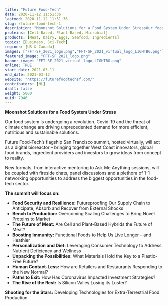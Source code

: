 ```yaml
---
title: "Future Food-Tech"
date: 2020-11-12 11:51:36
lastmod: 2020-11-12 11:51:36
slug: /future-food-tech-1
description: "Moonshot Solutions for a Food System Under StressOur food system is undergoing a revolution. Covid-19 and the threat of climate change are driving unprecedented demand for more efficient, nutritious and sustainable solutions.Future Food-Tech’s flagship San Francisco summit, hosted virtually, will act as a digital bioreactor – bringing together West Coast innovators, global food brands, ingredient providers and investors to grow ideas from concept to reality."
proteins: [Cell-Based, Plant-Based, Microbial]
products: [Meat, Dairy, Eggs, Seafood, Ingredients]
topics: [Business, Sci-Tech]
regions: [US & Canada]
images: ["FFT-SF_2021_logo.png","FFT-SF_2021_virtual_logo_LIGHTBG.png"]
featured_image: "FFT-SF_2021_logo.png"
banner_image: "FFT-SF_2021_virtual_logo_LIGHTBG.png"
online: TRUE
start_date: 2021-03-11
end_date: 2021-03-12
website: "https://futurefoodtechsf.com/"
contributors: [NL]
draft: false
weight: 5000
uuid: 7946
---
```

<p><strong>Moonshot Solutions for a Food System Under Stress</strong></p>
<p>Our food system is undergoing a revolution. Covid-19 and the threat of climate change are driving unprecedented demand for more efficient, nutritious and sustainable solutions.</p>
<p>Future Food-Tech’s flagship San Francisco summit, hosted virtually, will act as a digital bioreactor – bringing together West Coast innovators, global food brands, ingredient providers and investors to grow ideas from concept to reality.</p>
<p>New formats, from interactive mentoring to Ask Me Anything sessions, will be coupled with fireside chats, panel discussions and a plethora of 1-1 networking opportunities to address the biggest opportunities in the food-tech sector.</p>
<p><strong>The summit will focus on:</strong></p>
<ul>
<li><strong>Food Security and Resilience:</strong> Futureproofing Our Supply Chain to Anticipate, Absorb and Recover from External Shocks</li>
<li><strong>Bench to Production:</strong> Overcoming Scaling Challenges to Bring Novel Proteins to Market</li>
<li><strong>The Future of Meat:</strong> Are Cell and Plant-Based Hybrids the Future of Meat?</li>
<li><strong>Boosting Immunity:</strong> Functional Foods to Help Us Live Longer – and Heathier</li>
<li><strong>Personalization and Diet:</strong> Leveraging Consumer Technology to Address Nutrient Deficiency and Wellness</li>
<li><strong>Unpacking the Possibilities:</strong> What Materials Hold the Key to a Plastic-Free Future?</li>
<li><strong>Human Contact-Less:</strong> How are Retailers and Restaurants Responding to the New Normal?</li>
<li><strong>Paths to Exit:</strong> How Has Coronavirus Impacted Investment Strategies?</li>
<li><strong>The Rise of the Rest:</strong> Is Silicon Valley Losing its Luster?</li>
</ul>
<p><strong>Shooting for the Stars:</strong> Developing Technologies for Extra-Terrestrial Food Production</p>
